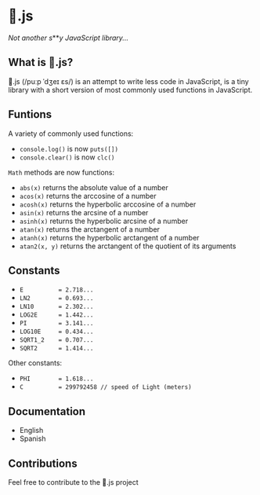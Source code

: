 # 💩.js
*Not another s****y JavaScript library...*

## What is 💩.js?
💩.js (/puːp ˈdʒeɪ ɛs/) is an attempt to write less code in JavaScript, is a tiny library with a short version of most commonly used functions in JavaScript.

## Funtions
A variety of commonly used functions:
- ```console.log()``` is now ```puts([])```
- ```console.clear()``` is now ```clc()```

```Math``` methods are now functions:
- ```abs(x)``` returns the absolute value of a number
- ```acos(x)``` returns the arccosine of a number
- ```acosh(x)``` returns the hyperbolic arccosine of a number
- ```asin(x)``` returns the arcsine of a number
- ```asinh(x)``` returns the hyperbolic arcsine of a number
- ```atan(x)``` returns the arctangent of a number
- ```atanh(x)``` returns the hyperbolic arctangent of a number
- ```atan2(x, y)``` returns the arctangent of the quotient of its arguments

## Constants
- ```E 			= 2.718...```
- ```LN2 		= 0.693...```
- ```LN10 		= 2.302...```
- ```LOG2E 		= 1.442...```
- ```PI 		= 3.141...```
- ```LOG10E 	= 0.434...```
- ```SQRT1_2 	= 0.707...```
- ```SQRT2 		= 1.414...```

Other constants:
- ```PHI		= 1.618...```
- ```C			= 299792458 // speed of Light (meters)```

## Documentation
- English
- Spanish

## Contributions
Feel free to contribute to the 💩.js project
